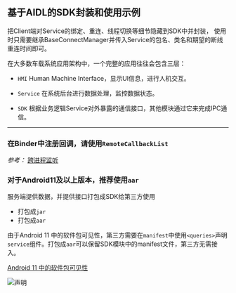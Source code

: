 ## 基于AIDL的SDK封装和使用示例

把Client端对Service的绑定、重连、线程切换等细节隐藏到SDK中并封装，
使用时只需要继承BaseConnectManager并传入Service的包名、类名和期望的断线重连时间即可。

在大多数车载系统应用架构中，一个完整的应用往往会包含三层：

- `HMI` Human Machine Interface，显示UI信息，进行人机交互。

- `Service` 在系统后台进行数据处理，监控数据状态。

- `SDK` 根据业务逻辑Service对外暴露的通信接口，其他模块通过它来完成IPC通信。

****

### 在Binder中注册回调，请使用`RemoteCallbackList`
*参考：*
[跨进程监听](https://www.jianshu.com/p/69e5782dd3c3)


### 对于Android11及以上版本，推荐使用`aar`
服务端提供数据，并提供接口打包成SDK给第三方使用
- 打包成`jar`
- 打包成`aar`


由于Android 11 中的软件包可见性，第三方需要在`manifest`中使用`<queries>`声明`service`组件。打包成`aar`可以保留SDK模块中的manifest文件，第三方无需接入。

[Android 11 中的软件包可见性](https://developer.android.google.cn/training/basics/intents/package-visibility?hl=zh-cn#package-name)

![<queries>声明](https://user-images.githubusercontent.com/65901383/220333639-dca5eaba-4284-43d2-9474-8012da24cd03.png)


